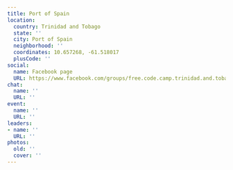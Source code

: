 ```yaml
---
title: Port of Spain
location:
  country: Trinidad and Tobago
  state: ''
  city: Port of Spain
  neighborhood: ''
  coordinates: 10.657268, -61.518017
  plusCode: ''
social:
  name: Facebook page
  URL: https://www.facebook.com/groups/free.code.camp.trinidad.and.tobago
chat:
  name: ''
  URL: ''
event:
  name: ''
  URL: ''
leaders:
- name: ''
  URL: ''
photos:
  old: ''
  cover: ''
---
```

